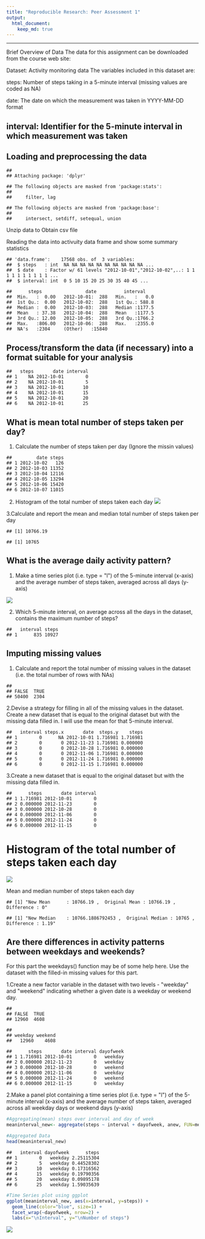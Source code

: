 ```yaml
---
title: "Reproducible Research: Peer Assessment 1"
output: 
  html_document:
    keep_md: true
---
```

---

Brief Overview of Data
The data for this assignment can be downloaded from the course web site:

Dataset: Activity monitoring data
The variables included in this dataset are:

steps: Number of steps taking in a 5-minute interval (missing values are coded as NA)

date: The date on which the measurement was taken in YYYY-MM-DD format

interval: Identifier for the 5-minute interval in which measurement was taken
-----------------


## Loading and preprocessing the data


```
## 
## Attaching package: 'dplyr'
```

```
## The following objects are masked from 'package:stats':
## 
##     filter, lag
```

```
## The following objects are masked from 'package:base':
## 
##     intersect, setdiff, setequal, union
```

Unzip data to Obtain csv file


Reading the data into activuity data frame and show some summary statistics


```
## 'data.frame':	17568 obs. of  3 variables:
##  $ steps   : int  NA NA NA NA NA NA NA NA NA NA ...
##  $ date    : Factor w/ 61 levels "2012-10-01","2012-10-02",..: 1 1 1 1 1 1 1 1 1 1 ...
##  $ interval: int  0 5 10 15 20 25 30 35 40 45 ...
```

```
##      steps                date          interval     
##  Min.   :  0.00   2012-10-01:  288   Min.   :   0.0  
##  1st Qu.:  0.00   2012-10-02:  288   1st Qu.: 588.8  
##  Median :  0.00   2012-10-03:  288   Median :1177.5  
##  Mean   : 37.38   2012-10-04:  288   Mean   :1177.5  
##  3rd Qu.: 12.00   2012-10-05:  288   3rd Qu.:1766.2  
##  Max.   :806.00   2012-10-06:  288   Max.   :2355.0  
##  NA's   :2304     (Other)   :15840
```

## Process/transform the data (if necessary) into a format suitable for your analysis

```
##   steps       date interval
## 1    NA 2012-10-01        0
## 2    NA 2012-10-01        5
## 3    NA 2012-10-01       10
## 4    NA 2012-10-01       15
## 5    NA 2012-10-01       20
## 6    NA 2012-10-01       25
```

## What is mean total number of steps taken per day?
1. Calculate the number of steps taken per day (Ignore the missin values)

```
##         date steps
## 1 2012-10-02   126
## 2 2012-10-03 11352
## 3 2012-10-04 12116
## 4 2012-10-05 13294
## 5 2012-10-06 15420
## 6 2012-10-07 11015
```
2. Histogram of the total number of steps taken each day
![](PA1_template_files/figure-html/unnamed-chunk-6-1.png)<!-- -->

 3.Calculate and report the mean and median total number of steps taken per day
 

```
## [1] 10766.19
```

```
## [1] 10765
```
 

## What is the average daily activity pattern?
1. Make a time series plot (i.e. type = "l") of the 5-minute interval (x-axis) and the average number of steps taken, averaged across all days (y-axis)

![](PA1_template_files/figure-html/unnamed-chunk-8-1.png)<!-- -->

2. Which 5-minute interval, on average across all the days in the dataset, contains the maximum number of steps?


```
##   interval steps
## 1      835 10927
```



## Imputing missing values
1. Calculate and report the total number of missing values in the dataset (i.e. the total number of rows with NAs)


```
## 
## FALSE  TRUE 
## 50400  2304
```

2.Devise a strategy for filling in all of the missing values in the dataset. Create a new dataset that is equal to the original dataset but with the missing data filled in. I will use the mean for that 5-minute interval.


```
##   interval steps.x       date  steps.y    steps
## 1        0      NA 2012-10-01 1.716981 1.716981
## 2        0       0 2012-11-23 1.716981 0.000000
## 3        0       0 2012-10-28 1.716981 0.000000
## 4        0       0 2012-11-06 1.716981 0.000000
## 5        0       0 2012-11-24 1.716981 0.000000
## 6        0       0 2012-11-15 1.716981 0.000000
```

3.Create a new dataset that is equal to the original dataset but with the missing data filled in.


```
##      steps       date interval
## 1 1.716981 2012-10-01        0
## 2 0.000000 2012-11-23        0
## 3 0.000000 2012-10-28        0
## 4 0.000000 2012-11-06        0
## 5 0.000000 2012-11-24        0
## 6 0.000000 2012-11-15        0
```
# Histogram of the total number of steps taken each day
![](PA1_template_files/figure-html/unnamed-chunk-13-1.png)<!-- -->

Mean and median number of steps taken each day


```
## [1] "New Mean      : 10766.19 ,  Original Mean : 10766.19 ,  Difference : 0"
```

```
## [1] "New Median    : 10766.1886792453 ,  Original Median : 10765 ,  Difference : 1.19"
```



## Are there differences in activity patterns between weekdays and weekends?

For this part the weekdays() function may be of some help here. Use the dataset with the filled-in missing values for this part.

1.Create a new factor variable in the dataset with two levels - "weekday" and "weekend" indicating whether a given date is a weekday or weekend day.


```
## 
## FALSE  TRUE 
## 12960  4608
```

```
## 
## weekday weekend 
##   12960    4608
```

```
##      steps       date interval dayofweek
## 1 1.716981 2012-10-01        0   weekday
## 2 0.000000 2012-11-23        0   weekday
## 3 0.000000 2012-10-28        0   weekend
## 4 0.000000 2012-11-06        0   weekday
## 5 0.000000 2012-11-24        0   weekend
## 6 0.000000 2012-11-15        0   weekday
```


2.Make a panel plot containing a time series plot (i.e. type = "l") of the 5-minute interval (x-axis) and the average number of steps taken, averaged across all weekday days or weekend days (y-axis)


```r
#Aggregating(mean) steps over interval and day of week
meaninterval_new<- aggregate(steps ~ interval + dayofweek, anew, FUN=mean)

#Aggregated Data
head(meaninterval_new)
```

```
##   interval dayofweek      steps
## 1        0   weekday 2.25115304
## 2        5   weekday 0.44528302
## 3       10   weekday 0.17316562
## 4       15   weekday 0.19790356
## 5       20   weekday 0.09895178
## 6       25   weekday 1.59035639
```

```r
#Time Series plot using ggplot
ggplot(meaninterval_new, aes(x=interval, y=steps)) + 
  geom_line(color="blue", size=1) + 
  facet_wrap(~dayofweek, nrow=2) +
  labs(x="\nInterval", y="\nNumber of steps")
```

![](PA1_template_files/figure-html/unnamed-chunk-16-1.png)<!-- -->
